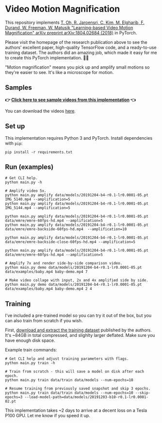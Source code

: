 # Video Motion Magnification

This repository implements [T. Oh, R. Jaroensri, C. Kim, M. Elgharib, F. Durand, W. Freeman, W. Matusik "Learning-based Video Motion Magnification" arXiv preprint arXiv:1804.02684 (2018)](https://people.csail.mit.edu/tiam/deepmag/) in PyTorch.

Please visit the homepage of the research publication above to see the authors' excellent paper, high-quality TensorFlow code, and a ready-to-use training dataset. The authors did an amazing job, which made it easy for me to create this PyTorch implementation. 🙏🏽

"Motion magnification" means you pick up and amplify small motions so they're easier to see. It's like a microscope for motion.

## Samples

**👉 [Click here to see sample videos from this implementation](https://twitter.com/cgst/status/1210691577078636544) 👈**

You can download the videos [here](https://github.com/cgst/motion-magnification/tree/master/data/examples).

## Set up

This implementation requires Python 3 and PyTorch. Install dependencies with `pip`:

    pip install -r requirements.txt

## Run (examples)

    # Get CLI help.
    python main.py -h

    # Amplify video 5x.
    python main.py amplify data/models/20191204-b4-r0.1-lr0.0001-05.pt IMG_5140.mp4 --amplification=5
    python main.py amplify data/models/20191204-b4-r0.1-lr0.0001-05.pt IMG_5144.mp4 --amplification=5

    python main.py amplify data/models/20191204-b4-r0.1-lr0.0001-05.pt data/emre/emre-60fps-hd.mp4 --amplification=5
    python main.py amplify data/models/20191204-b4-r0.1-lr0.0001-05.pt data/emre/emre-backside-60fps-hd.mp4  --amplification=10
    
    python main.py amplify data/models/20191204-b4-r0.1-lr0.0001-05.pt data/emre/emre-backside-close-60fps-hd.mp4 --amplification=5
    
    python main.py amplify data/models/20191204-b4-r0.1-lr0.0001-05.pt data/emre/emre-60fps-hd.mp4 --amplification=5

    # Amplify 7x and render side-by-side comparison video.
    python main.py demo data/models/20191204-b4-r0.1-lr0.0001-05.pt data/examples/baby.mp4 baby-demo.mp4 7

    # Make video collage with input, 2x and 4x amplified side by side.
    python main.py demo data/models/20191204-b4-r0.1-lr0.0001-05.pt data/examples/baby.mp4 baby-demo.mp4 2 4


## Training

I've included a pre-trained model so you can try it out of the box, but you can also train from scratch if you wish.

First, [download and extract the training dataset](https://groups.csail.mit.edu/graphics/deep_motion_mag/data/readme.txt) published by the authors. It's ~84GB in total compressed, and slighlty larger deflated. Make sure you have enough disk space.

Example train commands:

    # Get CLI help and adjust training parameters with flags.
    python main.py train -h

    # Train from scratch - this will save a model on disk after each epoch.
    python main.py train data/train data/models --num-epochs=10

    # Resume training from previously saved snapshot and skip 3 epochs.
    python main.py train data/train data/models --num-epochs=10 --skip-epochs=3 --load-model-path=data/models/20191203-b10-r0.1-lr0.0001-02.pt

This implementation takes ~2 days to arrive at a decent loss on a Tesla P100 GPU. Let me know if you speed it up.
